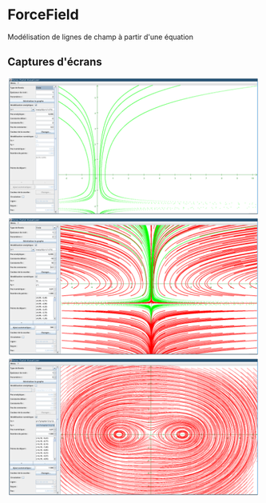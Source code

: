 # ForceField
Modélisation de lignes de champ à partir d'une équation

## Captures d'écrans

![Modélisation analytique](/screenshots/analytic.png?raw=true)
![Modélisation analytique et numérique](/screenshots/analytic_and_numeric.png?raw=true)
![Modélisation numérique](/screenshots/numeric.png?raw=true)

